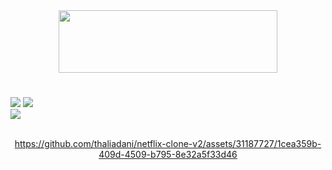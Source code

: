 <div align="center">

<img src="https://user-images.githubusercontent.com/31187727/223227733-35593c64-d7bd-43f9-b483-1e7a64a599bb.svg" width="350px" height="100px">

</div><h1></h1>

<div>
<img src="https://img.shields.io/badge/HTML-239120?style=for-the-badge&logo=html5&logoColor=white">
 <img src="https://img.shields.io/badge/SCSS-239120?&style=for-the-badge&labelColor=ff69b4&color=ff69b4&logo=sass&logoColor=white">
<br>
<img src="https://img.shields.io/badge/Made%20for-VSCode-1f425f.svg">
</div><br>

<div align="center">

https://github.com/thaliadani/netflix-clone-v2/assets/31187727/1cea359b-409d-4509-b795-8e32a5f33d46

</div>
